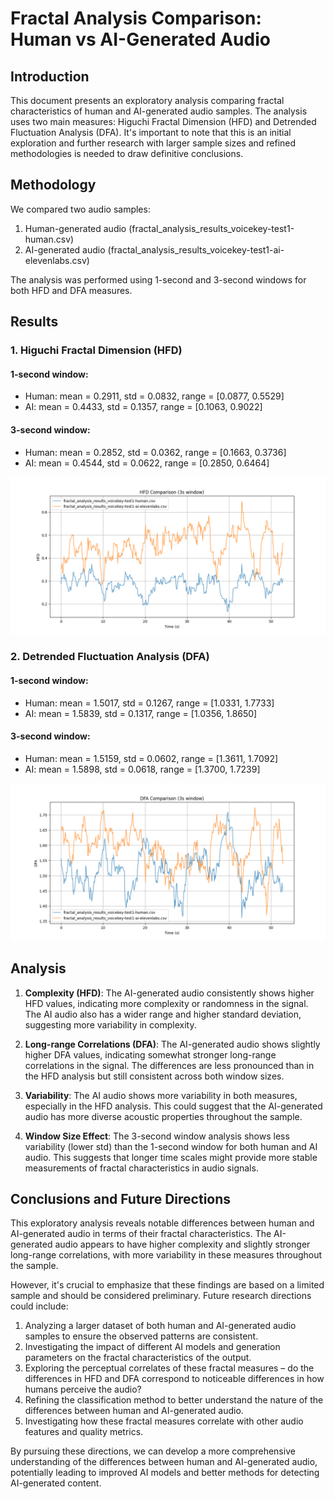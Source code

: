 # Fractal Analysis Comparison: Human vs AI-Generated Audio

## Introduction

This document presents an exploratory analysis comparing fractal characteristics of human and AI-generated audio samples. The analysis uses two main measures: Higuchi Fractal Dimension (HFD) and Detrended Fluctuation Analysis (DFA). It's important to note that this is an initial exploration and further research with larger sample sizes and refined methodologies is needed to draw definitive conclusions.

## Methodology

We compared two audio samples:
1. Human-generated audio (fractal_analysis_results_voicekey-test1-human.csv)
2. AI-generated audio (fractal_analysis_results_voicekey-test1-ai-elevenlabs.csv)

The analysis was performed using 1-second and 3-second windows for both HFD and DFA measures.

## Results

### 1. Higuchi Fractal Dimension (HFD)

#### 1-second window:
- Human: mean = 0.2911, std = 0.0832, range = [0.0877, 0.5529]
- AI: mean = 0.4433, std = 0.1357, range = [0.1063, 0.9022]

#### 3-second window:
- Human: mean = 0.2852, std = 0.0362, range = [0.1663, 0.3736]
- AI: mean = 0.4544, std = 0.0622, range = [0.2850, 0.6464]

![HFD 3s Comparison](HFD_3s_comparison.png)

### 2. Detrended Fluctuation Analysis (DFA)

#### 1-second window:
- Human: mean = 1.5017, std = 0.1267, range = [1.0331, 1.7733]
- AI: mean = 1.5839, std = 0.1317, range = [1.0356, 1.8650]

#### 3-second window:
- Human: mean = 1.5159, std = 0.0602, range = [1.3611, 1.7092]
- AI: mean = 1.5898, std = 0.0618, range = [1.3700, 1.7239]

![DFA 3s Comparison](DFA_3s_comparison.png)

## Analysis

1. **Complexity (HFD)**: The AI-generated audio consistently shows higher HFD values, indicating more complexity or randomness in the signal. The AI audio also has a wider range and higher standard deviation, suggesting more variability in complexity.

2. **Long-range Correlations (DFA)**: The AI-generated audio shows slightly higher DFA values, indicating somewhat stronger long-range correlations in the signal. The differences are less pronounced than in the HFD analysis but still consistent across both window sizes.

3. **Variability**: The AI audio shows more variability in both measures, especially in the HFD analysis. This could suggest that the AI-generated audio has more diverse acoustic properties throughout the sample.

4. **Window Size Effect**: The 3-second window analysis shows less variability (lower std) than the 1-second window for both human and AI audio. This suggests that longer time scales might provide more stable measurements of fractal characteristics in audio signals.

## Conclusions and Future Directions

This exploratory analysis reveals notable differences between human and AI-generated audio in terms of their fractal characteristics. The AI-generated audio appears to have higher complexity and slightly stronger long-range correlations, with more variability in these measures throughout the sample.

However, it's crucial to emphasize that these findings are based on a limited sample and should be considered preliminary. Future research directions could include:

1. Analyzing a larger dataset of both human and AI-generated audio samples to ensure the observed patterns are consistent.
2. Investigating the impact of different AI models and generation parameters on the fractal characteristics of the output.
3. Exploring the perceptual correlates of these fractal measures – do the differences in HFD and DFA correspond to noticeable differences in how humans perceive the audio?
4. Refining the classification method to better understand the nature of the differences between human and AI-generated audio.
5. Investigating how these fractal measures correlate with other audio features and quality metrics.

By pursuing these directions, we can develop a more comprehensive understanding of the differences between human and AI-generated audio, potentially leading to improved AI models and better methods for detecting AI-generated content.
